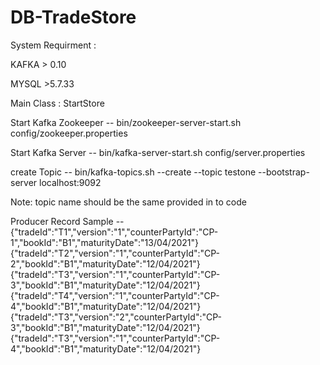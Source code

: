 # DB-TradeStore

System Requirment :

KAFKA > 0.10

MYSQL >5.7.33

Main Class : 
StartStore

Start Kafka Zookeeper --  bin/zookeeper-server-start.sh config/zookeeper.properties

Start Kafka Server -- bin/kafka-server-start.sh config/server.properties

create Topic -- bin/kafka-topics.sh --create --topic testone --bootstrap-server localhost:9092


Note: topic name should be the same provided in to code

Producer Record Sample -- 
{"tradeId":"T1","version":"1","counterPartyId":"CP-1","bookId":"B1","maturityDate":"13/04/2021"}
{"tradeId":"T2","version":"1","counterPartyId":"CP-2","bookId":"B1","maturityDate":"12/04/2021"}
{"tradeId":"T3","version":"1","counterPartyId":"CP-3","bookId":"B1","maturityDate":"12/04/2021"}
{"tradeId":"T4","version":"1","counterPartyId":"CP-4","bookId":"B1","maturityDate":"12/04/2021"}
{"tradeId":"T3","version":"2","counterPartyId":"CP-3","bookId":"B1","maturityDate":"12/04/2021"}
{"tradeId":"T3","version":"1","counterPartyId":"CP-4","bookId":"B1","maturityDate":"12/04/2021"}

